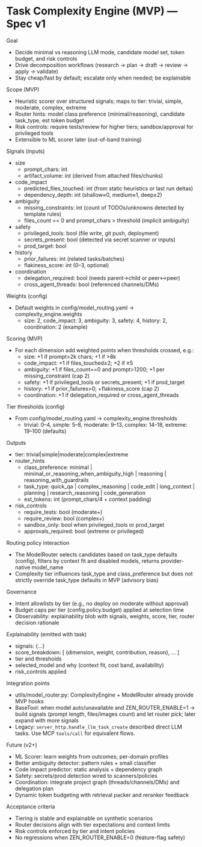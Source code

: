# Task Complexity Engine (MVP) — Spec v1

Goal
- Decide minimal vs reasoning LLM mode, candidate model set, token budget, and risk controls
- Drive decomposition workflows (research → plan → draft → review → apply → validate)
- Stay cheap/fast by default; escalate only when needed; be explainable

Scope (MVP)
- Heuristic scorer over structured signals; maps to tier: trivial, simple, moderate, complex, extreme
- Router hints: model class preference (minimal/reasoning), candidate task_type, est token budget
- Risk controls: require tests/review for higher tiers; sandbox/approval for privileged tools
- Extensible to ML scorer later (out-of-band training)

Signals (inputs)
- size
  - prompt_chars: int
  - artifact_volume: int (derived from attached files/chunks)
- code_impact
  - predicted_files_touched: int (from static heuristics or last run deltas)
  - dependency_depth: int (shallow≈0, medium≈1, deep≥2)
- ambiguity
  - missing_constraints: int (count of TODOs/unknowns detected by template rules)
  - files_count == 0 and prompt_chars > threshold (implicit ambiguity)
- safety
  - privileged_tools: bool (file write, git push, deployment)
  - secrets_present: bool (detected via secret scanner or inputs)
  - prod_target: bool
- history
  - prior_failures: int (related tasks/batches)
  - flakiness_score: int (0–3, optional)
- coordination
  - delegation_required: bool (needs parent→child or peer↔peer)
  - cross_agent_threads: bool (referenced channels/DMs)

Weights (config)
- Default weights in config/model_routing.yaml → complexity_engine.weights
  - size: 2, code_impact: 3, ambiguity: 3, safety: 4, history: 2, coordination: 2 (example)

Scoring (MVP)
- For each dimension add weighted points when thresholds crossed, e.g.:
  - size: +1 if prompt>2k chars; +1 if >8k
  - code_impact: +1 if files_touched≥2; +2 if ≥5
  - ambiguity: +1 if files_count==0 and prompt>1200; +1 per missing_constraint (cap 2)
  - safety: +1 if privileged_tools or secrets_present; +1 if prod_target
  - history: +1 if prior_failures>0; +flakiness_score (cap 2)
  - coordination: +1 if delegation_required or cross_agent_threads

Tier thresholds (config)
- From config/model_routing.yaml → complexity_engine.thresholds
  - trivial: 0–4, simple: 5–8, moderate: 9–13, complex: 14–18, extreme: 19–100 (defaults)

Outputs
- tier: trivial|simple|moderate|complex|extreme
- router_hints
  - class_preference: minimal | minimal_or_reasoning_when_ambiguity_high | reasoning | reasoning_with_guardrails
  - task_type: quick_qa | complex_reasoning | code_edit | long_context | planning | research_reasoning | code_generation
  - est_tokens: int (prompt_chars/4 + context padding)
- risk_controls
  - require_tests: bool (moderate+)
  - require_review: bool (complex+)
  - sandbox_only: bool when privileged_tools or prod_target
  - approvals_required: bool (extreme or privileged)

Routing policy interaction
- The ModelRouter selects candidates based on task_type defaults (config), filters by context fit and disabled models, returns provider-native model_name
- Complexity tier influences task_type and class_preference but does not strictly override task_type defaults in MVP (advisory bias)

Governance
- Intent allowlists by tier (e.g., no deploy on moderate without approval)
- Budget caps per tier (config.policy.budget) applied at selection time
- Observability: explainability blob with signals, weights, score, tier, router decision rationale

Explainability (emitted with task)
- signals: {...}
- score_breakdown: [ {dimension, weight, contribution, reason}, ... ]
- tier and thresholds
- selected_model and why (context fit, cost band, availability)
- risk_controls applied

Integration points
- utils/model_router.py: ComplexityEngine + ModelRouter already provide MVP hooks
- BaseTool: when model auto/unavailable and ZEN_ROUTER_ENABLE=1 → build signals (prompt length, files/images count) and let router pick; later expand with more signals
- Legacy: `server_http.handle_llm_task_create` described direct LLM tasks. Use MCP `tools/call` for equivalent flows.

Future (v2+)
- ML Scorer: learn weights from outcomes; per-domain profiles
- Better ambiguity detector: pattern rules + small classifier
- Code impact predictor: static analysis + dependency graph
- Safety: secrets/prod detection wired to scanners/policies
- Coordination: integrate project graph (threads/channels/DMs) and delegation plan
- Dynamic token budgeting with retrieval packer and reranker feedback

Acceptance criteria
- Tiering is stable and explainable on synthetic scenarios
- Router decisions align with tier expectations and context limits
- Risk controls enforced by tier and intent policies
- No regressions when ZEN_ROUTER_ENABLE=0 (feature-flag safety)
